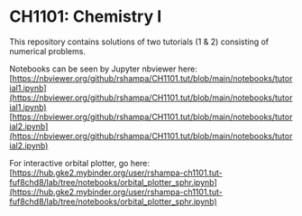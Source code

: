 # CH1101: Chemistry I

This repository contains solutions of two tutorials (1 & 2) consisting of numerical problems.

Notebooks can be seen by Jupyter nbviewer here:</br>
[https://nbviewer.org/github/rshampa/CH1101.tut/blob/main/notebooks/tutorial1.ipynb](https://nbviewer.org/github/rshampa/CH1101.tut/blob/main/notebooks/tutorial1.ipynb)
[https://nbviewer.org/github/rshampa/CH1101.tut/blob/main/notebooks/tutorial2.ipynb](https://nbviewer.org/github/rshampa/CH1101.tut/blob/main/notebooks/tutorial2.ipynb)

For interactive orbital plotter, go here:</br>
[https://hub.gke2.mybinder.org/user/rshampa-ch1101.tut-fuf8chd8/lab/tree/notebooks/orbital_plotter_sphr.ipynb](https://hub.gke2.mybinder.org/user/rshampa-ch1101.tut-fuf8chd8/lab/tree/notebooks/orbital_plotter_sphr.ipynb)
